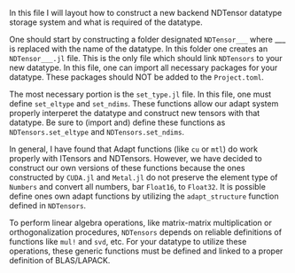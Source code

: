 In this file I will layout how to construct a new backend NDTensor datatype storage system and what is required of the datatype.

One should start by constructing a folder designated `NDTensor___` where ___ is replaced with the name of the datatype. In this folder one creates an `NDTensor___.jl` file. This is the only file which should link `NDTensors` to your new datatype.  In this file, one can import all necessary packages for your datatype. These packages should NOT be added to the `Project.toml`.

The most necessary portion is the `set_type.jl` file. In this file, one must define `set_eltype` and `set_ndims`. These functions allow our adapt system properly interperet the datatype and construct new tensors with that datatype.  Be sure to (import and) define these functions as `NDTensors.set_eltype` and `NDTensors.set_ndims`.

In general, I have found that Adapt functions (like `cu` or `mtl`) do work properly with ITensors and NDTensors. However, we have decided to construct our own versions of these functions because the ones constructed by `CUDA.jl` and `Metal.jl` do not preserve the element type of `Numbers` and convert all numbers, bar `Float16`, to `Float32`.  It is possible define ones own adapt functions by utilizing the `adapt_structure` function defined in `NDTensors`.  

To perform linear algebra operations, like matrix-matrix multiplication or orthogonalization procedures, `NDTensors` depends on reliable definitions of functions like `mul!` and `svd`, etc. For your datatype to utilize these operations, these generic functions must be defined and linked to a proper definition of BLAS/LAPACK.